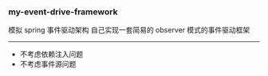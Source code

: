 ### my-event-drive-framework

模拟 spring 事件驱动架构 自己实现一套简易的 observer 模式的事件驱动框架 


--- 
- 不考虑依赖注入问题
- 不考虑事件源问题